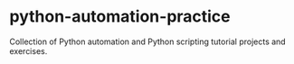 # python-automation-practice
Collection of Python automation and Python scripting tutorial projects and exercises.
